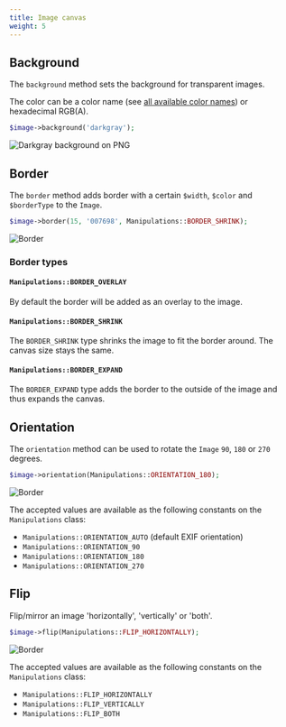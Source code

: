 ```yaml
---
title: Image canvas
weight: 5
---
```


## Background

The `background` method sets the background for transparent images.

The color can be a color name (see [all available color names](https://developer.mozilla.org/en/docs/Web/CSS/color_value#Color_keywords)) or hexadecimal RGB(A).

```php
$image->background('darkgray');
```

![Darkgray background on PNG](../../images/example-background.png)

## Border

The `border` method adds border with a certain `$width`, `$color` and `$borderType` to the `Image`. 

```php
$image->border(15, '007698', Manipulations::BORDER_SHRINK);
```

![Border](../../images/example-border.jpg)

### Border types

#### `Manipulations::BORDER_OVERLAY`

By default the border will be added as an overlay to the image.

#### `Manipulations::BORDER_SHRINK`

The `BORDER_SHRINK` type shrinks the image to fit the border around. The canvas size stays the same.

#### `Manipulations::BORDER_EXPAND`

The `BORDER_EXPAND` type adds the border to the outside of the image and thus expands the canvas.

## Orientation

The `orientation` method can be used to rotate the `Image` `90`, `180` or `270` degrees. 

```php
$image->orientation(Manipulations::ORIENTATION_180);
```

![Border](../../images/example-orientation.jpg)

The accepted values are available as the following constants on the `Manipulations` class:

- `Manipulations::ORIENTATION_AUTO` (default EXIF orientation)
- `Manipulations::ORIENTATION_90`
- `Manipulations::ORIENTATION_180`
- `Manipulations::ORIENTATION_270`

## Flip

Flip/mirror an image 'horizontally', 'vertically' or 'both'.

```php
$image->flip(Manipulations::FLIP_HORIZONTALLY);
```

![Border](../../images/example-flip-horizontally.jpg)

The accepted values are available as the following constants on the `Manipulations` class:

- `Manipulations::FLIP_HORIZONTALLY`
- `Manipulations::FLIP_VERTICALLY`
- `Manipulations::FLIP_BOTH`
